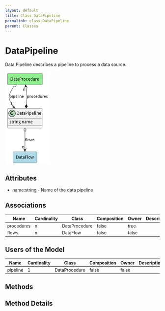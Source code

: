 ```yaml
---
layout: default
title: Class DataPipeline
permalink: class-DataPipeline
parent: Classes
---
```


# DataPipeline

Data Pipeline describes a pipeline to process a data source.

![Logical Diagram](./logical.png)

## Attributes

* name:string - Name of the data pipeline


## Associations

| Name | Cardinality | Class | Composition | Owner | Description |
| --- | --- | --- | --- | --- | --- |
| procedures | n | DataProcedure | false | true |  |
| flows | n | DataFlow | false | false |  |



## Users of the Model

| Name | Cardinality | Class | Composition | Owner | Description |
| --- | --- | --- | --- | --- | --- |
| pipeline | 1 | DataProcedure | false | false |  |





## Methods


<h2>Method Details</h2>
    

